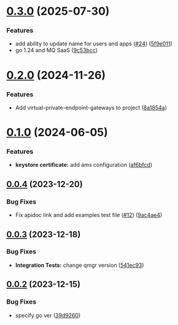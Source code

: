 # [0.3.0](https://github.com/IBM/mqcloud-go-sdk/compare/v0.2.0...v0.3.0) (2025-07-30)


### Features

* add ability to update name for users and apps ([#24](https://github.com/IBM/mqcloud-go-sdk/issues/24)) ([5f9e011](https://github.com/IBM/mqcloud-go-sdk/commit/5f9e0110862ab0e8e1b1763e7d25f52572e5ea91))
* go 1.24 and MQ SaaS ([9c53bcc](https://github.com/IBM/mqcloud-go-sdk/commit/9c53bcc5195e70b9ca1a67593f7689bf8dd94baf))

# [0.2.0](https://github.com/IBM/mqcloud-go-sdk/compare/v0.1.0...v0.2.0) (2024-11-26)


### Features

* Add virtual-private-endpoint-gateways to project ([8a1854a](https://github.com/IBM/mqcloud-go-sdk/commit/8a1854a0b5bd0d20d5275ebdec3b164e51406a0c))

# [0.1.0](https://github.com/IBM/mqcloud-go-sdk/compare/v0.0.4...v0.1.0) (2024-06-05)


### Features

* **keystore certificate:** add ams configuration ([af6bfcd](https://github.com/IBM/mqcloud-go-sdk/commit/af6bfcd94478faf8f71b1c448d4a5523db55bc39))

## [0.0.4](https://github.com/IBM/mqcloud-go-sdk/compare/v0.0.3...v0.0.4) (2023-12-20)


### Bug Fixes

* Fix apidoc link and add examples test file ([#12](https://github.com/IBM/mqcloud-go-sdk/issues/12)) ([9ac4ae4](https://github.com/IBM/mqcloud-go-sdk/commit/9ac4ae4e2cc689368d4e2fd5ec1c901a06424f41))

## [0.0.3](https://github.com/IBM/mqcloud-go-sdk/compare/v0.0.2...v0.0.3) (2023-12-18)


### Bug Fixes

* **Integration Tests:** change qmgr version ([541ec93](https://github.com/IBM/mqcloud-go-sdk/commit/541ec93d83284bae27f27901771aa94dda2d0aac))

## [0.0.2](https://github.com/IBM/mqcloud-go-sdk/compare/v0.0.1...v0.0.2) (2023-12-15)


### Bug Fixes

* specify go ver ([39d9260](https://github.com/IBM/mqcloud-go-sdk/commit/39d92601a94beb94e83f3d5c4a5423b031d40cc3))
